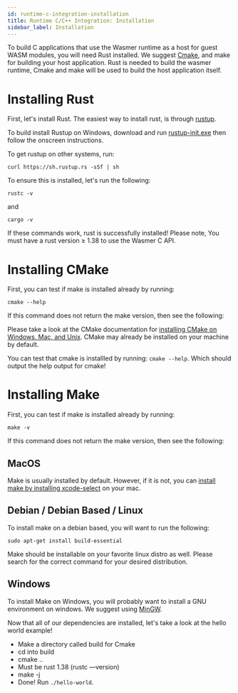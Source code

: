 ```yaml
---
id: runtime-c-integration-installation
title: Runtime C/C++ Integration: Installation
sidebar_label: Installation
---
```


To build C applications that use the Wasmer runtime as a host for guest WASM modules, you will need Rust installed. We suggest [Cmake](https://cmake.org/), and make for building your host application. Rust is needed to build the wasmer runtime, Cmake and make will be used to build the host application itself.

# Installing Rust

First, let's install Rust. The easiest way to install rust, is through [rustup](https://rustup.rs/).

To build install Rustup on Windows, download and run [rustup-init.exe](https://win.rustup.rs/) then follow the onscreen instructions.

To get rustup on other systems, run:

`curl https://sh.rustup.rs -sSf | sh`

To ensure this is installed, let's run the following:

`rustc -v`

and

`cargo -v`

If these commands work, rust is successfully installed! Please note, You must have a rust version ≥ 1.38 to use the Wasmer C API.

# Installing CMake

First, you can test if make is installed already by running:

`cmake --help`

If this command does not return the make version, then see the following:

Please take a look at the CMake documentation for [installing CMake on Windows, Mac, and Unix](https://cmake.org/install/). CMake may already be installed on your machine by default.

You can test that cmake is installled by running: `cmake --help`. Which should output the help output for cmake!

# Installing Make

First, you can test if make is installed already by running:

`make -v`

If this command does not return the make version, then see the following:

## MacOS

Make is usually installed by default. However, if it is not, you can [install make by installing xcode-select](http://osxdaily.com/2014/02/12/install-command-line-tools-mac-os-x/) on your mac.

## Debian / Debian Based / Linux

To install make on a debian based, you will want to run the following:

`sudo apt-get install build-essential`

Make should be installable on your favorite linux distro as well. Please search for the correct command for your desired distribution.

## Windows

To install Make on Windows, you will probably want to install a GNU environment on windows. We suggest using [MinGW](http://www.mingw.org/).

Now that all of our dependencies are installed, let's take a look at the hello world example!

- Make a directory called build for Cmake
- cd into build
- cmake ..
- Must be rust 1.38 (rustc —version)
- make -j
- Done! Run `./hello-world`.
